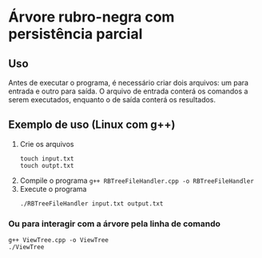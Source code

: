 # Árvore rubro-negra com persistência parcial
    
## Uso
Antes de executar o programa, é necessário criar dois arquivos: um para entrada e outro para saída. O arquivo de entrada conterá os comandos a serem executados, enquanto o de saída conterá os resultados.

## Exemplo de uso (Linux com g++)
1. Crie os arquivos
    ```
    touch input.txt
    touch outpt.txt
    ```
2. Compile o programa
        ```
        g++ RBTreeFileHandler.cpp -o RBTreeFileHandler
        ```
3. Execute o programa
    ```
    ./RBTreeFileHandler input.txt output.txt
    ```
### Ou para interagir com a árvore pela linha de comando
```
g++ ViewTree.cpp -o ViewTree
./ViewTree
```
